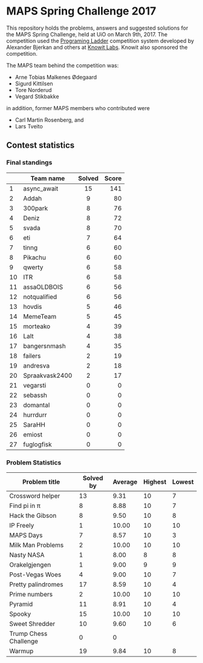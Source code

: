 # MAPS Spring Challenge 2017

This repository holds the problems, answers and suggested
solutions for the MAPS Spring Challenge, held at UiO on
March 9th, 2017. The competition used the
[Programing Ladder](https://github.com/alexanbj/programming-ladder) competition
system developed by Alexander Bjerkan and others at
[Knowit Labs](http://www.knowit.no/).
Knowit also sponsored the competition.

The MAPS team behind the competition was:

* Arne Tobias Malkenes Ødegaard
* Sigurd Kittilsen
* Tore Norderud
* Vegard Stikbakke

in addition, former MAPS members who contributed were

* Carl Martin Rosenberg, and
* Lars Tveito

## Contest statistics

### Final standings

|   | Team name     | Solved | Score |
|---| ------------- |:------:| -----:|
| 1 | async_await   | 15     | 141 |
| 2 | Addah   | 9     | 80 |
| 3 | 300park   | 8     | 76 |
| 4 | Deniz   | 8     | 72 |
| 5 | svada   | 8     | 70 |
| 6 | eti   | 7     | 64 |
| 7 | tinng   | 6     | 60 |
| 8 | Pikachu   | 6     | 60 |
| 9 | qwerty   | 6     | 58 |
| 10 | ITR   | 6     | 58 |
| 11 | assaOLDBOIS   | 6     | 56 |
| 12 | notqualified   | 6     | 56 |
| 13 | hovdis   | 5     | 46 |
| 14 | MemeTeam   | 5     | 45 |
| 15 | morteako   | 4     | 39 |
| 16 | Lalt   | 4     | 38 |
| 17 | bangersnmash   | 4     | 35 |
| 18 | failers   | 2     | 19 |
| 19 | andresva   | 2     | 18 |
| 20 | Spraakvask2400   | 2     | 17 |
| 21 | vegarsti   | 0     | 0 |
| 22 | sebassh   | 0     | 0 |
| 23 | domantal   | 0     | 0 |
| 24 | hurrdurr   | 0     | 0 |
| 25 | SaraHH   | 0     | 0 |
| 26 | emiost   | 0     | 0 |
| 27 | fuglogfisk   | 0     | 0 |

### Problem Statistics

| Problem title         | Solved by | Average | Highest | Lowest |
|-----------------------|-----------|---------|---------|--------|
| Crossword helper      | 13        | 9.31    | 10      | 7      |
| Find pi in π          | 8         | 8.88    | 10      | 7      |
| Hack the Gibson       | 8         | 9.50    | 10      | 8      |
| IP Freely             | 1         | 10.00   | 10      | 10     |
| MAPS Days             | 7         | 8.57    | 10      | 3      |
| Milk Man Problems     | 2         | 10.00   | 10      | 10     |
| Nasty NASA            | 1         | 8.00    | 8       | 8      |
| Orakelgjengen         | 1         | 9.00    | 9       | 9      |
| Post-Vegas Woes       | 4         | 9.00    | 10      | 7      |
| Pretty palindromes    | 17        | 8.59    | 10      | 4      |
| Prime numbers         | 2         | 10.00   | 10      | 10     |
| Pyramid               | 11        | 8.91    | 10      | 4      |
| Spooky                | 15        | 10.00   | 10      | 10     |
| Sweet Shredder        | 10        | 9.60    | 10      | 6      |
| Trump Chess Challenge | 0         | 0       |         |        |
| Warmup                | 19        | 9.84    | 10      | 8      |
